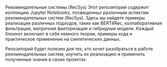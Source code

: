 Рекомендательные системы (RecSys)
Этот репозиторий содержит коллекцию Jupyter Notebooks, посвященных различным аспектам рекомендательных систем (RecSys). Здесь вы найдете примеры реализации различных подходов, таких как BERT4Rec, коллаборативная фильтрация, матричная факторизация и гибридные модели. Каждый блокнот включает в себя немного теории, примеры кода и практическое применение на синтетических данных.

Репозиторий будет полезен для тех, кто хочет разобраться в работе рекомендательных систем, изучить их реализацию и применить полученные знания в своих проектах.

